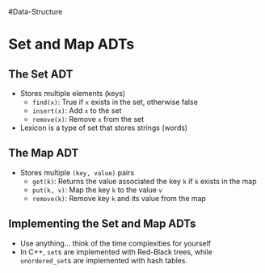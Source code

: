 #Data-Structure 
# Set and Map ADTs

## The Set ADT

-   Stores multiple elements (keys)
    -   `find(x)`: True if `x` exists in the set, otherwise false
    -   `insert(x)`: Add `x` to the set
    -   `remove(x)`: Remove `x` from the set
-   Lexicon is a type of set that stores strings (words)

## The Map ADT

-   Stores multiple `(key, value)` pairs
    -   `get(k)`: Returns the value associated the key `k` if `k` exists in the map
    -   `put(k, v)`: Map the key `k` to the value `v`
    -   `remove(k)`: Remove key `k` and its value from the map

## Implementing the Set and Map ADTs

-   Use anything... think of the time complexities for yourself
-   In C++, `set`s are implemented with Red-Black trees, while `unordered_set`s are implemented with hash tables.